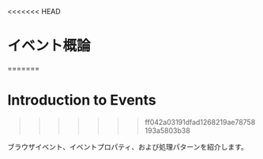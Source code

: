 <<<<<<< HEAD
# イベント概論
=======
# Introduction to Events
>>>>>>> ff042a03191dfad1268219ae78758193a5803b38

ブラウザイベント、イベントプロパティ、および処理パターンを紹介します。
